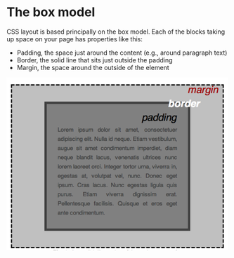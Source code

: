 # The box model

CSS layout is based principally on the box model. Each of the blocks taking up space on your page has properties like this:

- Padding, the space just around the content (e.g., around paragraph text)
- Border, the solid line that sits just outside the padding
- Margin, the space around the outside of the element

!["Box model"](resources/box-model.png)